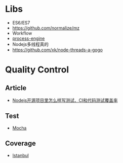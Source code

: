 # Libs
 - ES6/ES7
  - https://github.com/normalize/mz
 - Workflow
  - [process-engine](https://github.com/oliverzy/process-engine.js)
 - Nodejs多线程真的
  - https://github.com/xk/node-threads-a-gogo
# Quality Control

## Article
 - [Nodejs开源项目里怎么样写测试、CI和代码测试覆盖率](http://my.oschina.net/nodeonly/blog/471424)
 
## Test
 - [Mocha](https://github.com/mochajs/mocha)

## Coverage
 - [Istanbul](https://github.com/gotwarlost/istanbul)
